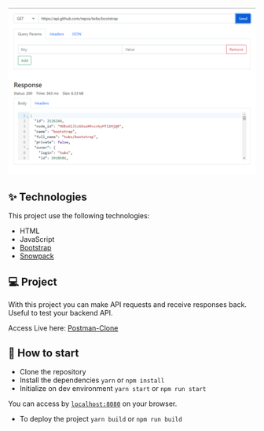 ![Test Image 1](ScreenShot.png)

## ✨ Technologies

This project use the following technologies:

- HTML
- JavaScript
- [Bootstrap](https://getbootstrap.com/)
- [Snowpack](https://www.snowpack.dev/)

## 💻 Project

With this project you can make API requests and receive responses back. Useful to test your backend API.

Access Live here: [Postman-Clone](https://viktoravelino.com/postman-clone/)

## 🚀 How to start

- Clone the repository
- Install the dependencies `yarn` or `npm install`
- Initialize on dev environment `yarn start` or `npm run start`

You can access by [`localhost:8080`](http://localhost:8080) on your browser.

- To deploy the project `yarn build` or `npm run build`
